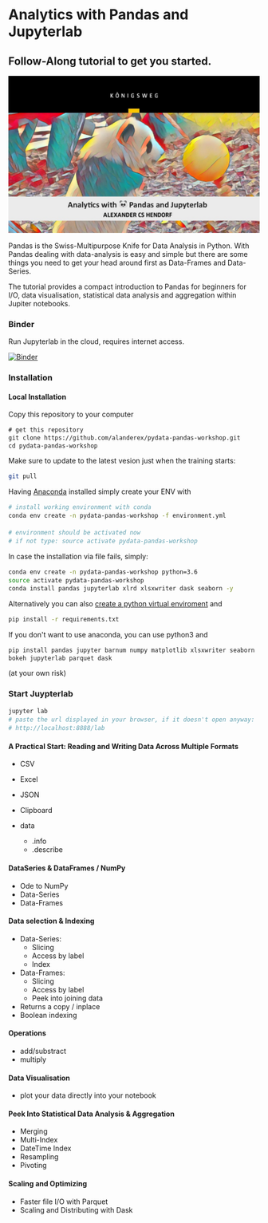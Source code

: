 # Analytics with Pandas and Jupyterlab

## Follow-Along tutorial to get you started.

![Poster](img/cover2019.jpg)

Pandas is the Swiss-Multipurpose Knife for Data Analysis in Python. With Pandas dealing with data-analysis is easy and simple but there are some things you need to get your head around first as Data-Frames and Data-Series. 

The tutorial provides a compact introduction to Pandas for beginners for I/O, data visualisation, statistical data analysis and aggregation within Jupiter notebooks.

### Binder
Run Jupyterlab in the cloud, requires internet access.

[![Binder](https://mybinder.org/badge_logo.svg)](https://mybinder.org/v2/gh/alanderex/pydata-pandas-workshop/master?urlpath=lab)

### Installation

#### Local Installation

Copy this repository to your computer
```
# get this repository
git clone https://github.com/alanderex/pydata-pandas-workshop.git
cd pydata-pandas-workshop
```

Make sure to update to the latest vesion just when the training starts:
````bash
git pull
````


Having [Anaconda](https://www.continuum.io/downloads) installed simply create your ENV with 

```bash
# install working environment with conda
conda env create -n pydata-pandas-workshop -f environment.yml

# environment should be activated now
# if not type: source activate pydata-pandas-workshop
```
In case the installation via file fails, simply:
```bash
conda env create -n pydata-pandas-workshop python=3.6
source activate pydata-pandas-workshop
conda install pandas jupyterlab xlrd xlsxwriter dask seaborn -y
```

Alternatively you can also [create a python virtual enviroment](https://uoa-eresearch.github.io/eresearch-cookbook/recipe/2014/11/26/python-virtual-env/) and 
```bash
pip install -r requirements.txt
```


If you don't want to use anaconda, you can use python3 and 
``` 
pip install pandas jupyter barnum numpy matplotlib xlsxwriter seaborn bokeh jupyterlab parquet dask
``` 
(at your own risk)

### Start Juypterlab
```bash
jupyter lab
# paste the url displayed in your browser, if it doesn't open anyway:
# http://localhost:8888/lab
```  



#### A Practical Start: Reading and Writing Data Across Multiple Formats 

* CSV
* Excel
* JSON
* Clipboard
 
* data
    * .info
    * .describe

#### DataSeries & DataFrames / NumPy

* Ode to NumPy
* Data-Series
* Data-Frames

#### Data selection & Indexing

* Data-Series: 
    * Slicing
    * Access by label
    * Index
* Data-Frames: 
    * Slicing
    * Access by label
    * Peek into joining data
* Returns a copy / inplace
* Boolean indexing

#### Operations
    
 * add/substract
 * multiply

#### Data Visualisation

 * plot your data directly into your notebook

#### Peek Into Statistical Data Analysis & Aggregation

  * Merging
  * Multi-Index
  * DateTime Index
  * Resampling
  * Pivoting

#### Scaling and Optimizing

  * Faster file I/O with Parquet
  * Scaling and Distributing with Dask


